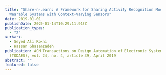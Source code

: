 ```yaml
---
title: "Share-n-Learn: A Framework for Sharing Activity Recognition Models in
  Wearable Systems with Context-Varying Sensors"
date: 2019-01-01
publishDate: 2020-01-14T10:29:11.917Z
publication_types:
  - "2"
authors:
  - Seyed Ali Rokni
  - Hassan Ghasemzadeh
publication: ACM Transactions on Design Automation of Electronic Systems
  (TODAES), vol. 24, no. 4, article 39, April 2019
abstract: ""
featured: false
---
```

